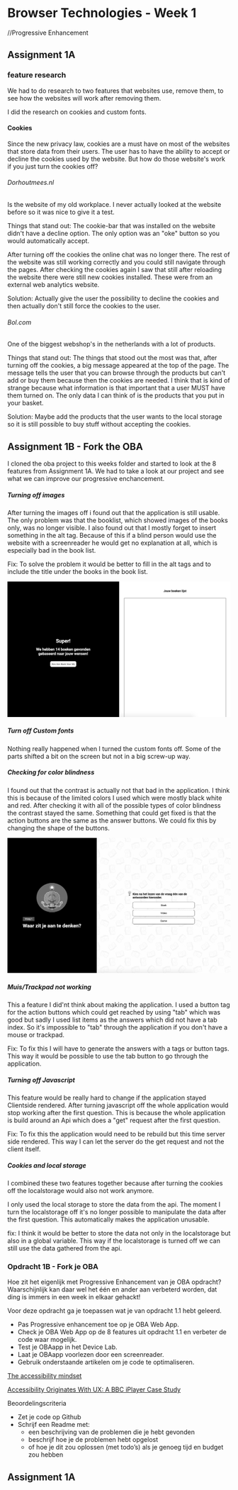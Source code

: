# Browser Technologies - Week 1
//Progressive Enhancement

## Assignment 1A
### feature research

We had to do research to two features that websites use, remove them, to see how the websites will work after removing them.

I did the research on cookies and custom fonts.

#### Cookies
Since the new privacy law, cookies are a must have on most of the websites that store data from their users. The user has to have the ability to accept or decline the cookies used by the website. But how do those website's work if you just turn the cookies off?

###### Dorhoutmees.nl
Is the website of my old workplace. I never actually looked at the website before so it was nice to give it a test.

Things that stand out:
The cookie-bar that was installed on the website didn't have a decline option. The only option was an "oke" button so you would automatically accept.

After turning off the cookies the online chat was no longer there. The rest of the website was still working correctly and you could still navigate through the pages. After checking the cookies again I saw that still after reloading the website there were still new cookies installed. These were from an external web analytics website.

Solution:
Actually give the user the possibility to decline the cookies and then actually don't still force the cookies to the user.  

###### Bol.com
One of the biggest webshop's in the netherlands with a lot of products.

Things that stand out:
The things that stood out the most was that, after turning off the cookies, a big message appeared at the top of the page. The message tells the user that you can browse through the products but can't add or buy them because then the cookies are needed. I think that is kind of strange because what information is that important that a user MUST have them turned on. The only data I can think of is the products that you put in your basket.

Solution:
Maybe add the products that the user wants to the local storage so it is still possible to buy stuff without accepting the cookies.

## Assignment 1B - Fork the OBA
I cloned the oba project to this weeks folder and started to look at the 8 features from Assignment 1A. We had to take a look at our project and see what we can improve our progressive enchancement.

##### Turning off images
After turning the images off i found out that the application is still usable. The only problem was that the booklist, which showed images of the books only, was no longer visible. I also found out that I mostly forget to insert something in the alt tag. Because of this if a blind person would use the website with a screenreader he would get no explanation at all, which is especially bad in the book list.

Fix:
To solve the problem it would be better to fill in the alt tags and to include the title under the books in the book list.

![booklist](img/lijst.png)

##### Turn off Custom fonts
Nothing really happened when I turned the custom fonts off. Some of the parts shifted a bit on the screen but not in a big screw-up way.

##### Checking for color blindness
I found out that the contrast is actually not that bad in the application. I think this is because of the limited colors I used which were mostly black white and red. After checking it with all of the possible types of color blindness the contrast stayed the same. Something that could get fixed is that the action buttons are the same as the answer buttons. We could fix this by changing the shape of the buttons.

![colorblindness](img/eyesight.png)

##### Muis/Trackpad not working
This a feature I did'nt think about making the application. I used a button tag for the action buttons which could get reached by using "tab" which was good but sadly I used list items as the answers which did not have a tab index. So it's impossible to "tab" through the application if you don't have a mouse or trackpad.

Fix: To fix this I will have to generate the answers with a tags or button tags. This way it would be possible to use the tab button to go through the application.

##### Turning off Javascript
This feature would be really hard to change if the application stayed Clientside rendered. After turning javascript off the whole application would stop working after the first question. This is because the whole application is build around an Api which does a "get" request after the first question.

Fix: To fix this the application would need to be rebuild but this time server side rendered. This way I can let the server do the get request and not the client itself.

##### Cookies and local storage
I combined these two features together because after turning the cookies off the localstorage would also not work anymore.

I only used the local storage to store the data from the api. The moment I turn the localstorage off it's no longer possible to manipulate the data after the first question. This automatically makes the application unusable.

fix: I think it would be better to store the data not only in the localstorage but also in a global variable. This way if the localstorage is turned off we can still use the data gathered from the api.  


### Opdracht 1B - Fork je OBA
Hoe zit het eigenlijk met Progressive Enhancement van je OBA opdracht? Waarschijnlijk kan daar wel het één en ander aan verbeterd worden, dat ding is immers in een week in elkaar gehackt!

Voor deze opdracht ga je toepassen wat je van opdracht 1.1 hebt geleerd.
- Pas Progressive enhancement toe op je OBA Web App.
- Check je OBA Web App op de 8 features uit opdracht 1.1 en verbeter de code waar mogelijk.
- Test je OBAapp in het Device Lab.
- Laat je OBAapp voorlezen door een screenreader.
- Gebruik onderstaande artikelen om je code te optimaliseren.

[The accessibility mindset](https://24ways.org/2015/the-accessibility-mindset/)  

[Accessibility Originates With UX: A BBC iPlayer Case Study](https://www.smashingmagazine.com/2015/02/bbc-iplayer-accessibility-case-study/)

Beoordelingscriteria
- Zet je code op Github
- Schrijf een Readme met:
  - een beschrijving van de problemen die je hebt gevonden
  - beschrijf hoe je de problemen hebt opgelost
  - of hoe je dit zou oplossen (met todo’s) als je genoeg tijd en budget zou hebben

## Assignment 1A
